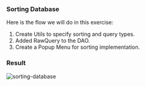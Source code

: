 ### Sorting Database

Here is the flow we will do in this exercise:

1. Create Utils to specify sorting and query types.
2. Added RawQuery to the DAO.
3. Create a Popup Menu for sorting implementation.

### Result
![sorting-database](https://user-images.githubusercontent.com/27923352/199264441-b5924a49-9cec-4a7e-8fbf-e04c65788c6f.gif)
